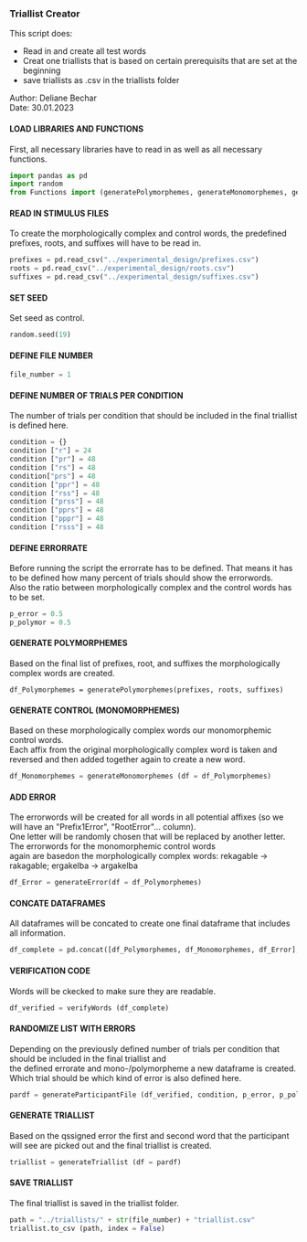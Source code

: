 ### Triallist Creator
This script does:
- Read in and create all test words
- Creat one triallists that is based on certain prerequisits that are set at the beginning 
- save triallists as .csv in the triallists folder

Author: Deliane Bechar <br>
Date: 30.01.2023

#### LOAD LIBRARIES AND FUNCTIONS
First, all necessary libraries have to read in as well as all necessary functions.
```python
import pandas as pd
import random
from Functions import (generatePolymorphemes, generateMonomorphemes, generateError, verifyWords, generateParticipantFile, generateTriallist)
```

#### READ IN STIMULUS FILES
To create the morphologically complex and control words, the predefined prefixes, roots, and suffixes will have to be read in.
```python
prefixes = pd.read_csv("../experimental_design/prefixes.csv")
roots = pd.read_csv("../experimental_design/roots.csv")
suffixes = pd.read_csv("../experimental_design/suffixes.csv")
```

#### SET SEED
Set seed as control.
```python
random.seed(19)
```

#### DEFINE FILE NUMBER
```python
file_number = 1
```

#### DEFINE NUMBER OF TRIALS PER CONDITION
The number of trials per condition that should be included in the final triallist is defined here.
```python
condition = {}
condition ["r"] = 24 
condition ["pr"] = 48
condition ["rs"] = 48 
condition["prs"] = 48 
condition ["ppr"] = 48 
condition ["rss"] = 48 
condition ["prss"] = 48 
condition ["pprs"] = 48
condition ["pppr"] = 48 
condition ["rsss"] = 48
```

#### DEFINE ERRORRATE
Before running the script the errorrate has to be defined. That means it has to be defined how many percent of trials should show the errorwords. <br>
Also the ratio between morphologically complex and the control words has to be set. 
```python
p_error = 0.5
p_polymor = 0.5
```

#### GENERATE POLYMORPHEMES 
Based on the final list of prefixes, root, and suffixes the morphologically complex words are created.
```pyhon
df_Polymorphemes = generatePolymorphemes(prefixes, roots, suffixes)
```

#### GENERATE CONTROL (MONOMORPHEMES) 
Based on these morphologically complex words our monomorphemic control words. <br>
Each affix from the original morphologically complex word is taken and reversed and then added together again to create a new word.
```python
df_Monomorphemes = generateMonomorphemes (df = df_Polymorphemes)
```

#### ADD ERROR 
The errorwords will be created for all words in all potential affixes (so we will have an "Prefix1Error", "RootError"... column). <br>
One letter will be randomly chosen that will be replaced by another letter. The errorwords for the monomorphemic control words <br>
again are basedon the morphologically complex words: rekagable -> rakagable; ergakelba -> argakelba
```python
df_Error = generateError(df = df_Polymorphemes)
```

#### CONCATE DATAFRAMES
All dataframes will be concated to create one final dataframe that includes all information.
```python
df_complete = pd.concat([df_Polymorphemes, df_Monomorphemes, df_Error], axis = 1)
```

#### VERIFICATION CODE
Words will be ckecked to make sure they are readable.
```python
df_verified = verifyWords (df_complete)
```

#### RANDOMIZE LIST WITH ERRORS
Depending on the previously defined number of trials per condition that should be included in the final triallist and <br>
the defined errorate and mono-/polymorpheme a new dataframe is created. Which trial should be which kind of error is also defined here. 
```python
pardf = generateParticipantFile (df_verified, condition, p_error, p_polymor)
```

#### GENERATE TRIALLIST
Based on the qssigned error the first and second word that the participant will see are picked out and the final triallist is created. 
```python
triallist = generateTriallist (df = pardf)
```
 
#### SAVE TRIALLIST
The final triallist is saved in the triallist folder. 
```python
path = "../triallists/" + str(file_number) + "triallist.csv"
triallist.to_csv (path, index = False)
```
